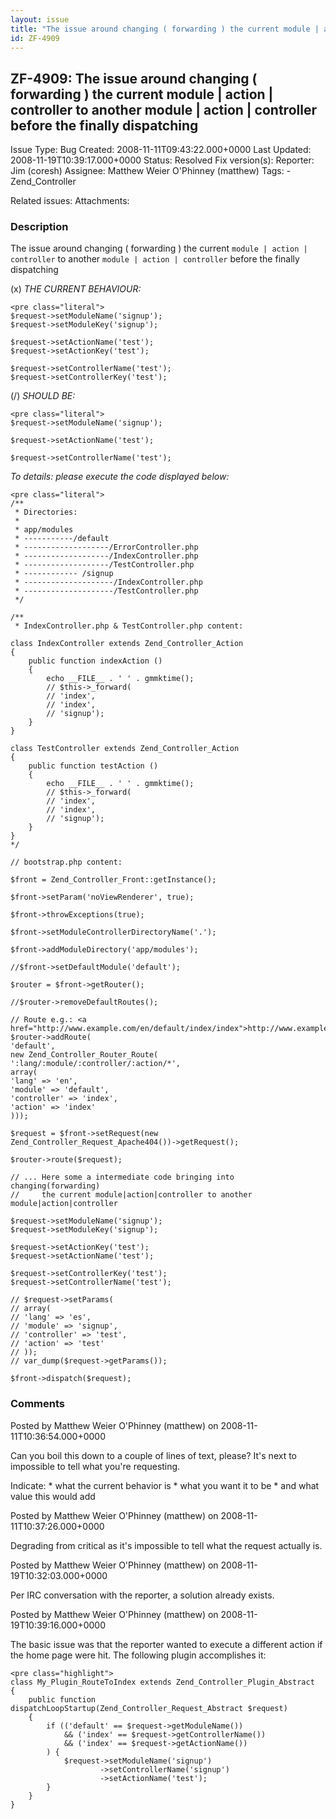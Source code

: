 ```yaml
---
layout: issue
title: "The issue around changing ( forwarding ) the current module | action | controller to another module | action | controller before the finally dispatching"
id: ZF-4909
---
```


ZF-4909: The issue around changing ( forwarding ) the current module | action | controller to another module | action | controller before the finally dispatching
-----------------------------------------------------------------------------------------------------------------------------------------------------------------

 Issue Type: Bug Created: 2008-11-11T09:43:22.000+0000 Last Updated: 2008-11-19T10:39:17.000+0000 Status: Resolved Fix version(s): 
 Reporter:  Jim (coresh)  Assignee:  Matthew Weier O'Phinney (matthew)  Tags: - Zend\_Controller
 
 Related issues: 
 Attachments: 
### Description

The issue around changing ( forwarding ) the current `module | action | controller` to another `module | action | controller` before the finally dispatching

(x) _THE CURRENT BEHAVIOUR:_

 
    <pre class="literal">
    $request->setModuleName('signup');
    $request->setModuleKey('signup');
    
    $request->setActionName('test');
    $request->setActionKey('test');
    
    $request->setControllerName('test');
    $request->setControllerKey('test');


(/) _SHOULD BE:_

 
    <pre class="literal">
    $request->setModuleName('signup');
    
    $request->setActionName('test');
    
    $request->setControllerName('test');


_To details: please execute the code displayed below:_

 
    <pre class="literal">
    /**
     * Directories:
     * 
     * app/modules
     * -----------/default
     * -------------------/ErrorController.php          
     * -------------------/IndexController.php          
     * -------------------/TestController.php          
     * ------------ /signup
     * --------------------/IndexController.php          
     * --------------------/TestController.php 
     */
    
    /**
     * IndexController.php & TestController.php content:
    
    class IndexController extends Zend_Controller_Action
    {
        public function indexAction ()
        {
            echo __FILE__ . ' ' . gmmktime();
            // $this->_forward(
            // 'index', 
            // 'index', 
            // 'signup');
        }
    }
    
    class TestController extends Zend_Controller_Action
    {
        public function testAction ()
        {
            echo __FILE__ . ' ' . gmmktime();
            // $this->_forward(
            // 'index', 
            // 'index', 
            // 'signup');
        }
    }
    */
    
    // bootstrap.php content:
                
    $front = Zend_Controller_Front::getInstance();
    
    $front->setParam('noViewRenderer', true);
    
    $front->throwExceptions(true);
    
    $front->setModuleControllerDirectoryName('.');
    
    $front->addModuleDirectory('app/modules');
    
    //$front->setDefaultModule('default');
    
    $router = $front->getRouter();
    
    //$router->removeDefaultRoutes();
    
    // Route e.g.: <a href="http://www.example.com/en/default/index/index">http://www.example.com/en/default/index/index</a>
    $router->addRoute(
    'default',
    new Zend_Controller_Router_Route(
    ':lang/:module/:controller/:action/*',
    array(
    'lang' => 'en',
    'module' => 'default',
    'controller' => 'index',
    'action' => 'index'
    )));
    
    $request = $front->setRequest(new Zend_Controller_Request_Apache404())->getRequest();
    
    $router->route($request);
    
    // ... Here some a intermediate code bringing into changing(forwarding)
    //     the current module|action|controller to another module|action|controller
    
    $request->setModuleName('signup');
    $request->setModuleKey('signup');
    
    $request->setActionKey('test');
    $request->setActionName('test');
    
    $request->setControllerKey('test');
    $request->setControllerName('test');
    
    // $request->setParams(
    // array(
    // 'lang' => 'es',
    // 'module' => 'signup',
    // 'controller' => 'test',
    // 'action' => 'test'
    // ));
    // var_dump($request->getParams());
    
    $front->dispatch($request);


 

 

### Comments

Posted by Matthew Weier O'Phinney (matthew) on 2008-11-11T10:36:54.000+0000

Can you boil this down to a couple of lines of text, please? It's next to impossible to tell what you're requesting.

Indicate: \* what the current behavior is \* what you want it to be \* and what value this would add

 

 

Posted by Matthew Weier O'Phinney (matthew) on 2008-11-11T10:37:26.000+0000

Degrading from critical as it's impossible to tell what the request actually is.

 

 

Posted by Matthew Weier O'Phinney (matthew) on 2008-11-19T10:32:03.000+0000

Per IRC conversation with the reporter, a solution already exists.

 

 

Posted by Matthew Weier O'Phinney (matthew) on 2008-11-19T10:39:16.000+0000

The basic issue was that the reporter wanted to execute a different action if the home page were hit. The following plugin accomplishes it:

 
    <pre class="highlight">
    class My_Plugin_RouteToIndex extends Zend_Controller_Plugin_Abstract
    {
        public function dispatchLoopStartup(Zend_Controller_Request_Abstract $request)
        {
            if (('default' == $request->getModuleName())
                && ('index' == $request->getControllerName())
                && ('index' == $request->getActionName())
            ) {
                $request->setModuleName('signup')
                        ->setControllerName('signup')
                        ->setActionName('test');
            }
        }
    }


 

 